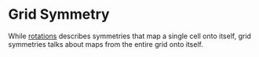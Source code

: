 # Grid Symmetry

While [rotations](rotation.md) describes symmetries that map a single cell onto itself, grid symmetries talks about maps from the entire grid onto itself.